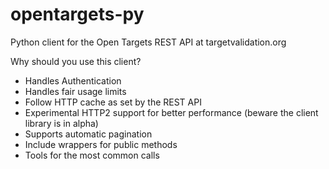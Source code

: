 # opentargets-py
Python client for the Open Targets REST API at targetvalidation.org


Why should you use this client?

- Handles Authentication
- Handles fair usage limits
- Follow HTTP cache as set by the REST API
- Experimental HTTP2 support for better performance (beware the client library is in alpha)
- Supports automatic pagination
- Include wrappers for public methods
- Tools for the most common calls